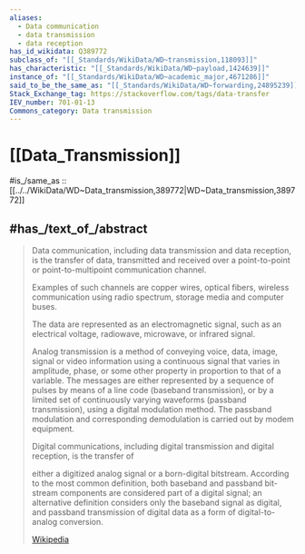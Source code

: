 ```yaml
---
aliases:
  - Data communication
  - data transmission
  - data reception
has_id_wikidata: Q389772
subclass_of: "[[_Standards/WikiData/WD~transmission,118093]]"
has_characteristic: "[[_Standards/WikiData/WD~payload,1424639]]"
instance_of: "[[_Standards/WikiData/WD~academic_major,4671286]]"
said_to_be_the_same_as: "[[_Standards/WikiData/WD~forwarding,24895239]]"
Stack_Exchange_tag: https://stackoverflow.com/tags/data-transfer
IEV_number: 701-01-13
Commons_category: Data transmission
---
```


# [[Data_Transmission]] 

#is_/same_as :: [[../../WikiData/WD~Data_transmission,389772|WD~Data_transmission,389772]] 

## #has_/text_of_/abstract 

> Data communication, including data transmission and data reception, is the transfer of data, 
> transmitted and received over a point-to-point or point-to-multipoint communication channel. 
> 
> Examples of such channels are copper wires, optical fibers, 
> wireless communication using radio spectrum, storage media and computer buses. 
> 
> The data are represented as an electromagnetic signal, such as an electrical voltage, 
> radiowave, microwave, or infrared signal.
>
> Analog transmission is a method of conveying voice, data, image, signal or video information using a continuous signal that varies in amplitude, phase, or some other property in proportion to that of a variable. The messages are either represented by a sequence of pulses by means of a line code (baseband transmission), or by a limited set of continuously varying waveforms (passband transmission), using a digital modulation method. The passband modulation and corresponding demodulation is carried out by modem equipment.
>
> Digital communications, including digital transmission and digital reception, is the transfer of 
>
> either a digitized analog signal or a born-digital bitstream. According to the most common definition, both baseband and passband bit-stream components are considered part of a digital signal; an alternative definition considers only the baseband signal as digital, and passband transmission of digital data as a form of digital-to-analog conversion.
>
> [Wikipedia](https://en.wikipedia.org/wiki/Data%20communication) 

